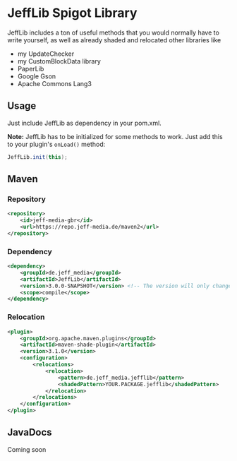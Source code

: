 # JeffLib Spigot Library

JeffLib includes a ton of useful methods that you would normally have to write yourself, as well as already shaded and
relocated other libraries like

- my UpdateChecker
- my CustomBlockData library
- PaperLib
- Google Gson
- Apache Commons Lang3

## Usage

Just include JeffLib as dependency in your pom.xml.

**Note:** JeffLib has to be initialized for some methods to work. Just add this to your plugin's `onLoad()` method:

```java
JeffLib.init(this);
```

## Maven

### Repository

```xml
<repository>
    <id>jeff-media-gbr</id>
    <url>https://repo.jeff-media.de/maven2</url>
</repository>
```

### Dependency

```xml
<dependency>
    <groupId>de.jeff_media</groupId>
    <artifactId>JeffLib</artifactId>
    <version>3.0.0-SNAPSHOT</version> <!-- The version will only change when there are breaking changes -->
    <scope>compile</scope>
</dependency>
```

### Relocation

```xml
<plugin>
    <groupId>org.apache.maven.plugins</groupId>
    <artifactId>maven-shade-plugin</artifactId>
    <version>3.1.0</version>
    <configuration>
        <relocations>
            <relocation>
                <pattern>de.jeff_media.jefflib</pattern>
                <shadedPattern>YOUR.PACKAGE.jefflib</shadedPattern>
            </relocation>
        </relocations>
    </configuration>
</plugin>
```

## JavaDocs

Coming soon